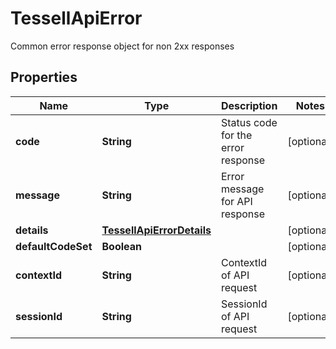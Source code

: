 

# TessellApiError

Common error response object for non 2xx responses

## Properties

Name | Type | Description | Notes
------------ | ------------- | ------------- | -------------
**code** | **String** | Status code for the error response |  [optional]
**message** | **String** | Error message for API response |  [optional]
**details** | [**TessellApiErrorDetails**](TessellApiErrorDetails.md) |  |  [optional]
**defaultCodeSet** | **Boolean** |  |  [optional]
**contextId** | **String** | ContextId of API request |  [optional]
**sessionId** | **String** | SessionId of API request |  [optional]



